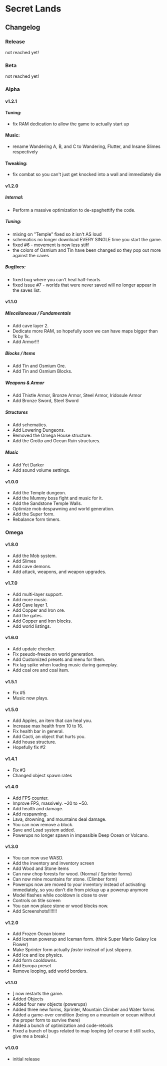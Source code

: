 # Secret Lands

## Changelog
### Release
not reached yet!
### Beta
not reached yet!
### Alpha
#### v1.2.1
#### Tuning:
- fix RAM dedication to allow the game to actually start up
#### Music:
- rename Wandering A, B, and C to Wandering, Flutter, and Insane Slimes respectively
#### Tweaking:
- fix combat so you can't just get knocked into a wall and immediately die
#### v1.2.0
##### Internal:
- Perform a massive optimization to de-spaghettify the code.
##### Tuning:
- mixing on "Temple" fixed so it isn't AS loud
- schematics no longer download EVERY SINGLE time you start the game.
- fixed #6 - movement is now less stiff
- the colors of Osmium and Tin have been changed so they pop out more against the caves
##### Bugfixes:
- fixed bug where you can't heal half-hearts
- fixed issue #7 - worlds that were never saved will no longer appear in the saves list.
#### v1.1.0
##### Miscellaneous / Fundamentals
- Add cave layer 2.
- Dedicate more RAM, so hopefully soon we can have maps bigger than 1k by 1k.
- Add Armor!!!
##### Blocks / Items
- Add Tin and Osmium Ore.
- Add Tin and Osmium Blocks.
##### Weapons & Armor
- Add Thistle Armor, Bronze Armor, Steel Armor, Iridosule Armor
- Add Bronze Sword, Steel Sword
##### Structures
- Add schematics.
- Add Lowering Dungeons.
- Removed the Omega House structure.
- Add the Grotto and Ocean Ruin structures.
##### Music
- Add Yet Darker
- Add sound volume settings.
#### v1.0.0
- Add the Temple dungeon.
- Add the Mummy boss fight and music for it.
- Add the Sandstone Temple Walls.
- Optimize mob despawning and world generation.
- Add the Super form.
- Rebalance form timers.
### Omega
#### v1.8.0
- Add the Mob system.
- Add Slimes
- Add cave demons.
- Add attack, weapons, and weapon upgrades.
#### v1.7.0
- Add multi-layer support.
- Add more music.
- Add Cave layer 1.
- Add Copper and Iron ore.
- Add the gates.
- Add Copper and Iron blocks.
- Add world listings.
#### v1.6.0
- Add update checker.
- Fix pseudo-freeze on world generation.
- Add Customized presets and menu for them.
- Fix lag spike when loading music during gameplay.
- Add coal ore and coal item.
#### v1.5.1
- Fix #5
- Music now plays.
#### v1.5.0
- Add Apples, an item that can heal you.
- Increase max health from 10 to 16.
- Fix health bar in general.
- Add Cacti, an object that hurts you.
- Add house structure.
- Hopefully fix #2
#### v1.4.1
- Fix #3
- Changed object spawn rates
#### v1.4.0
- Add FPS counter.
- Improve FPS, massively. ~20 to ~50.
- Add health and damage.
- Add respawning.
- Lava, drowning, and mountains deal damage.
- You can now remove a block.
- Save and Load system added.
- Powerups no longer spawn in impassible Deep Ocean or Volcano.
#### v1.3.0
- You can now use WASD.
- Add the inventory and inventory screen
- Add Wood and Stone items
- Can now chop forests for wood. (Normal / Sprinter forms)
- Can now mine mountains for stone. (Climber form)
- Powerups now are moved to your inventory instead of activating immediately, so you don't die from pickup up a powerup anymore
- Model flashes while cooldown is close to over
- Controls on title screen
- You can now place stone or wood blocks now.
- Add Screenshots!!!!!!!
#### v1.2.0
- Add Frozen Ocean biome
- Add Iceman powerup and Iceman form. (think Super Mario Galaxy Ice Flower)
- Make Sprinter form actually *faster* instead of just slippery.
- Add ice and ice physics.
- Add form cooldowns.
- Add Europa preset
- Remove looping, add world borders.
#### v1.1.0
- [ now restarts the game.
- Added Objects
- Added four new objects (powerups)
- Added three new forms, Sprinter, Mountain Climber and Water forms
- Added a game-over condition (being on a mountain or ocean without the proper form to survive there)
- Added a bunch of optimization and code-retools
- Fixed a bunch of bugs related to map looping (of course it still sucks, give me a break.)
#### v1.0.0
- initial release
